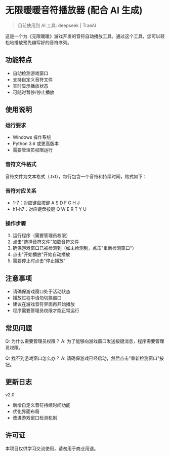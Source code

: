 # 无限暖暖音符播放器 (配合 AI 生成)

> 目前使用到 AI 工具: deepseek | TraeAI

这是一个为《无限暖暖》游戏开发的音符自动播放工具。通过这个工具，您可以轻松地播放预先编写好的音符序列。

## 功能特点

- 自动检测游戏窗口
- 支持自定义音符文件
- 实时显示播放状态
- 可随时暂停/停止播放

## 使用说明

### 运行要求
- Windows 操作系统
- Python 3.6 或更高版本
- 需要管理员权限运行

### 音符文件格式
音符文件为文本格式（.txt），每行包含一个音符和持续时间，格式如下：


### 音符对应关系
- 1-7：对应键盘按键 A S D F G H J
- h1-h7：对应键盘按键 Q W E R T Y U

### 操作步骤
1. 运行程序（需要管理员权限）
2. 点击"选择音符文件"加载音符文件
3. 确保游戏窗口已被检测到（如未检测到，点击"重新检测窗口"）
4. 点击"开始播放"开始自动播放
5. 需要停止时点击"停止播放"

## 注意事项
- 请确保游戏窗口处于活动状态
- 播放过程中请勿切换窗口
- 建议在游戏音符界面再开始播放
- 程序需要管理员权限才能正常运行

## 常见问题
Q: 为什么需要管理员权限？
A: 为了能够向游戏窗口发送按键消息，程序需要管理员权限。

Q: 找不到游戏窗口怎么办？
A: 请确保游戏已经启动，然后点击"重新检测窗口"按钮。

## 更新日志
v2.0
- 新增自定义音符持续时间功能
- 优化界面布局
- 改进游戏窗口检测机制

## 许可证
本项目仅供学习交流使用，请勿用于商业用途。